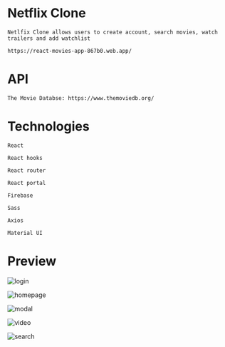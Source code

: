 # Netflix Clone

	Netlfix Clone allows users to create account, search movies, watch trailers and add watchlist
	
	https://react-movies-app-867b0.web.app/

# API

	The Movie Databse: https://www.themoviedb.org/
 
# Technologies

	React

	React hooks
	
	React router
	
	React portal

	Firebase
	
	Sass
	
	Axios
	
	Material UI

# Preview

![login](images/login.png)

![homepage](images/homepage.png)

![modal](images/modal.png)

![video](images/video.png)

![search](images/search.png)
